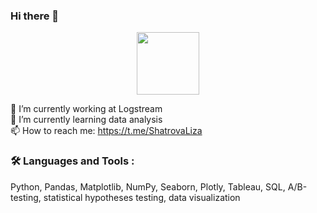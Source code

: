 ### Hi there 👋

<div id="header" align="center">
  <img src="https://media.giphy.com/media/M9gbBd9nbDrOTu1Mqx/giphy.gif" width="100"/>
</div>

🔭 I’m currently working at Logstream  
🌱 I’m currently learning data analysis  
📫 How to reach me: https://t.me/ShatrovaLiza  

### :hammer_and_wrench: Languages and Tools :  
Python, Pandas, Matplotlib, NumPy, Seaborn, Plotly, Tableau, SQL, А/В-testing, statistical hypotheses testing, data visualization

<!--
**ShatrovaLiza/ShatrovaLiza** is a ✨ _special_ ✨ repository because its `README.md` (this file) appears on your GitHub profile.

Here are some ideas to get you started:

- 🔭 I’m currently working on ...
- 🌱 I’m currently learning ...
- 👯 I’m looking to collaborate on ...
- 🤔 I’m looking for help with ...
- 💬 Ask me about ...
- 📫 How to reach me: ...
- 😄 Pronouns: ...
- ⚡ Fun fact: ...
-->
